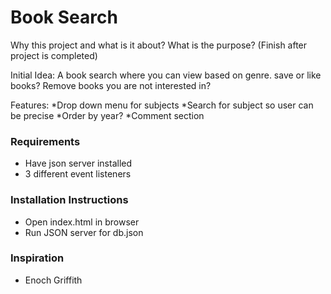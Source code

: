 # Book Search

Why this project and what is it about? What is the purpose?
(Finish after project is completed)

Initial Idea: A book search where you can view based on genre. save or like books? Remove books you are not interested in?

Features:
*Drop down menu for subjects
*Search for subject so user can be precise
*Order by year?
*Comment section

### Requirements

- Have json server installed
- 3 different event listeners

### Installation Instructions

- Open index.html in browser
- Run JSON server for db.json

### Inspiration

- Enoch Griffith
